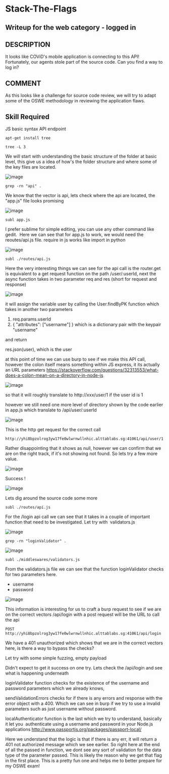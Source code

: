 # Stack-The-Flags
## Writeup for the web category - logged in 

## DESCRIPTION
It looks like COViD's mobile application is connecting to this API! Fortunately, our agents stole part of the source code. Can you find a way to log in?

## COMMENT
As this looks like a challenge for source code review, we will try to adapt some of the OSWE methodology in reviewing the application flaws. 

## Skill Required 
JS basic syntax
 API endpoint 

```
apt-get install tree
```

```
tree -L 3 
```

We will start with understanding the basic structure of the folder at basic level, this give us a idea of how's the folder structure and 
where some of the key files are located. 

![image](https://user-images.githubusercontent.com/32186957/101722233-bfd08380-3ae4-11eb-9a96-203aa0dabb55.png)


```
grep -rn "api" .
```

We know that the vector is api, lets check where the api are located, the "app.js" file looks promising

![image](https://user-images.githubusercontent.com/32186957/101722550-716fb480-3ae5-11eb-90f3-62c77d62ffa3.png)

```
subl app.js
```

I prefer sublime for simple editing, you can use any other command like gedit.  Here we can see that 
for app.js to work, we would need the reoutes/api.js file. require in js works like import in python

![image](https://user-images.githubusercontent.com/32186957/101722708-c7445c80-3ae5-11eb-9186-8bb1ce642f95.png)

```
subl ./routes/api.js
```

Here the very interesting things we can see for the api call is the router.get is equivalent to a get request function
on the path /user/:userId, next the async function takes in two parameter req and res (short for request and response)

![image](https://user-images.githubusercontent.com/32186957/101722737-d62b0f00-3ae5-11eb-85cc-a27dac1380be.png)

it will assign the variable user by calling the User.findByPK function which takes in another two parameters 
1. req.params.userId
2. { "attributes": ["username"] } which is a dictionary pair with the keypair "username"

and return

res.json(user), which is the user 

 at this point of time we can use burp to see if we make this API call, however the colon itself means something within JS express, it its actually an URL parameters
https://stackoverflow.com/questions/32313553/what-does-a-colon-mean-on-a-directory-in-node-js

![image](https://user-images.githubusercontent.com/32186957/101723038-6ec18f00-3ae6-11eb-89a9-8f746068db72.png)

so that it will roughly translate to http://xxx/user/1 if the user id is 1

however we still need one more level of directory shown by the code earlier in app.js
which translate to /api/user/:userId

![image](https://user-images.githubusercontent.com/32186957/101723071-8436b900-3ae6-11eb-8d3f-09e8feddba12.png)

This is the http get request for the correct call
```
http://yhi8bpzolrog3yw17fe0wlwrnwllnhic.alttablabs.sg:41061/api/user/1
```
Rather disappointing that it shows as null, however we can confirm that we are on the right track, if it's not showing not found. So lets try a few more value. 

![image](https://user-images.githubusercontent.com/32186957/101723397-2b1b5500-3ae7-11eb-9c01-1e8598bb2ca7.png)

Success !

![image](https://user-images.githubusercontent.com/32186957/101723444-3ec6bb80-3ae7-11eb-9792-aec5d5ed4c02.png)


Lets dig around the source code some more

```
subl ./routes/api.js
```

For the /login api call we can see that it takes in a couple of important function that need to be investigated. Let try with  validators.js

![image](https://user-images.githubusercontent.com/32186957/101723474-5140f500-3ae7-11eb-91c9-76ec3e51b9d8.png)

```
grep -rn "loginValidator" .
```
![image](https://user-images.githubusercontent.com/32186957/101723496-5d2cb700-3ae7-11eb-86b4-6496ea6ade58.png)

```
subl ./middleswares/validators.js
```

From the validators.js file we can see that the function loginValidator checks for two parameters here. 
- username
- password

![image](https://user-images.githubusercontent.com/32186957/101723537-6d449680-3ae7-11eb-93f3-c76cd88d6939.png)


This information is interesting for us to craft a burp request to see if we are on the correct vectors
/api/login with a post request will be the URL to call the api

```
POST 
http://yhi8bpzolrog3yw17fe0wlwrnwllnhic.alttablabs.sg:41061/api/login
```

We have a 401 unauthorized which shows that we are in the correct vectors here, is there a way to bypass the checks? 

Let try with some simple fuzzing,  empty payload 

Didn't expect to get it success on one try. Lets check the /api/login and see what is happening underneath


loginValidator function checks for the existence of the username and password parameters which we already knows, 

sendValidationErrors checks for if there is any errors and response with the error  object with a 400. Which we can see in burp if we 
try to use a invalid parameters such as just username without password. 



localAuthenticator function is the last which we try to understand, basically it let you  authenticate using a username and password in your Node.js applications
http://www.passportjs.org/packages/passport-local/

Here we understand that the logic is that if there is any err, it will return a 401 not authorized message which we see earlier. So right here at the end of all the 
passed in function, we dont see any sort of validation for the data type of the parameter passed. This is likely the reason why we get that flag in the first place.
This is a pretty fun one and helps me to better prepare for my OSWE exam! 



